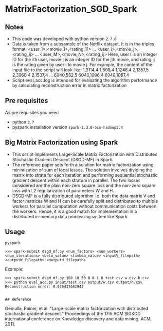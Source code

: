 # MatrixFactorization_SGD_Spark

## Notes

* This code was developed with python version `2.7.6`
* Data is taken from a subsample of the Netflix dataset. It is in the triples format:
<user_1>,<movie_1>,<rating_11>
...
<user_i>,<movie_j>,<rating_ij>
...
<user_M>,<movie_N>,<rating_ij>
Here, user i is an integer ID for the ith user, movie j is an integer ID for the jth movie, and rating ij is the rating given by user i to movie j.
For example, the content of the input file to the script will look like:
1,3114,4
1,608,4
1,1246,4
2,1357,5
2,3068,4
2,1537,4
...
6040,562,5
6040,1096,4
6040,1097,4
* Script eval_acc.log is intended for evaluating the algorithm performance by calculating reconstruction error in matrix factorization


## Pre requisites

As pre requisites you need

* python `2.7`
* pyspark installation version `spark-1.3.0-bin-hadoop2.4`

## Big Matrix Factorization using Spark

* This script implements Large-Scale Matrix Factorization with Distributed Stochastic Gradient Descent (DSGD-MF) in Spark.
* The reference paper sets forth a solution for matrix factorization using minimization of sum of local losses. The solution involves dividing the matrix into strata for each iteration and performing sequential stochastic gradient descent within each stratum in parallel. The two losses considered are the plain non-zero square loss and the non-zero square loss with L2 regularization of parameters W and H.
* DSGD-MF is a fully distributed algorithm i.e. both the data matrix V and factor matrices W and H can be carefully split and distributed to multiple workers for parallel computation without communication costs between the workers. Hence, it is a good match for implementation in a distributed in-memory data processing system like Spark.


## Usage

```
pyspark

>>> spark-submit dsgd_mf.py <num_factors> <num_workers> <num_iterations> <beta_value> <lambda_value> <inputV_filepath> <outputW_filepath> <outputH_filepath>
```

Example:

```
>>> spark-submit dsgd_mf.py 100 10 50 0.8 1.0 test.csv w.csv h.csv
>>> python eval_acc.py input/test.csv output/w.csv output/h.csv 
Reconstruction error: 0.826437682942
```

```

## Reference
```
Gemulla, Rainer, et al. "Large-scale matrix factorization with distributed stochastic gradient descent." Proceedings of the 17th ACM SIGKDD international conference on Knowledge discovery and data mining. ACM, 2011.
```
